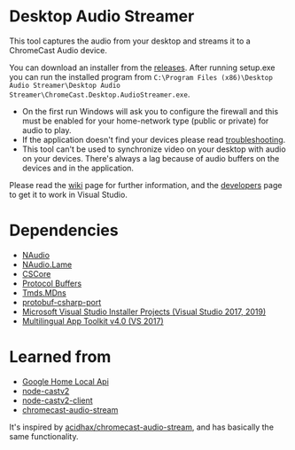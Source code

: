 # Desktop Audio Streamer

This tool captures the audio from your desktop and streams it to a ChromeCast Audio device.

You can download an installer from the [releases](https://github.com/SamDel/ChromeCast-Desktop-Audio-Streamer/releases).
After running setup.exe you can run the installed program from `C:\Program Files (x86)\Desktop Audio Streamer\Desktop Audio Streamer\ChromeCast.Desktop.AudioStreamer.exe`.
- On the first run Windows will ask you to configure the firewall and this must be enabled for your home-network type (public or private) for audio to play.
- If the application doesn't find your devices please read [troubleshooting](https://github.com/SamDel/ChromeCast-Desktop-Audio-Streamer/wiki#troubleshooting).
- This tool can't be used to synchronize video on your desktop with audio on your devices. There's always a lag because of audio buffers on the devices and in the application.

Please read the [wiki](https://github.com/SamDel/ChromeCast-Desktop-Audio-Streamer/wiki) page for further information, and the [developers](https://github.com/SamDel/ChromeCast-Desktop-Audio-Streamer/wiki/Developers) page to get it to work in Visual Studio.



# Dependencies

- [NAudio](https://github.com/naudio/NAudio)
- [NAudio.Lame](https://github.com/Corey-M/NAudio.Lame)
- [CSCore](https://github.com/filoe/cscore)
- [Protocol Buffers](https://github.com/google/protobuf)
- [Tmds.MDns](https://github.com/tmds/Tmds.MDns)
- [protobuf-csharp-port](https://github.com/jskeet/protobuf-csharp-port)
- [Microsoft Visual Studio Installer Projects (Visual Studio 2017, 2019)](https://marketplace.visualstudio.com/items?itemName=VisualStudioClient.MicrosoftVisualStudio2017InstallerProjects)
- [Multilingual App Toolkit v4.0 (VS 2017)](https://marketplace.visualstudio.com/items?itemName=MultilingualAppToolkit.MultilingualAppToolkit-18308)

# Learned from

- [Google Home Local Api](https://github.com/rithvikvibhu/GHLocalApi)
- [node-castv2](https://github.com/thibauts/node-castv2)
- [node-castv2-client](https://github.com/thibauts/node-castv2-client)
- [chromecast-audio-stream](https://github.com/acidhax/chromecast-audio-stream)

It's inspired by [acidhax/chromecast-audio-stream](https://github.com/acidhax/chromecast-audio-stream), and has basically the same functionality.
